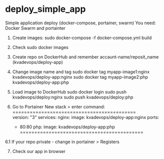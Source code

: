 # deploy_simple_app
Simple application deploy (docker-compose, portainer, swarm)
You need: Docker Swarm and portainter 

1. Create images:
	sudo docker-compose -f docker-compose.yml build
	
2. Check
	sudo docker images

3. Create repo on DockerHub and remember accaunt-name/reposit_name (kvadevops/deploy-app)

4. Change image name and tag
	sudo docker tag myapp-image1:nginx kvadevops/deploy-app:nginx
	sudo docker tag myapp-image2:php kvadevops/deploy-app:php

5. Load image to DockerHub
	sudo docker login
 	sudo push kvadevops/deploy:nginx
 	sudo push kvadevops/deploy:php

6. Go to Portainer 
	New stack > enter command:
===========================================				
version: "3"
services:
  nginx: 
    image: kvadevops/deploy-app:nginx
    ports:
      - 80:80
  php:
    image: kvadevops/deploy-app:php
===========================================

6.1 If your repo private - change in portainer > Registers

7. Check our app in browser
	
